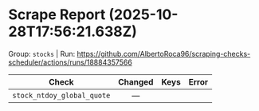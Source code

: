 # Scrape Report (2025-10-28T17:56:21.638Z)

Group: `stocks`  |  Run: https://github.com/AlbertoRoca96/scraping-checks-scheduler/actions/runs/18884357566

| Check | Changed | Keys | Error |
|---|:---:|:--|:--|
| `stock_ntdoy_global_quote` | — |  |  |
